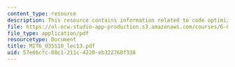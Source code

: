 ```yaml
---
content_type: resource
description: This resource contains information related to code optimization.
file: https://ol-ocw-studio-app-production.s3.amazonaws.com/courses/6-035-computer-language-engineering-spring-2010/57e66cfc08c1211c4220eb322768f338_MIT6_035S10_lec13.pdf
file_type: application/pdf
resourcetype: Document
title: MIT6_035S10_lec13.pdf
uid: 57e66cfc-08c1-211c-4220-eb322768f338
---
```

